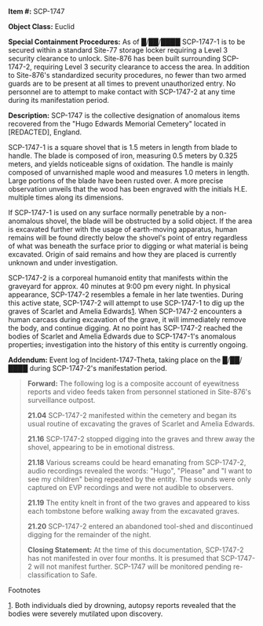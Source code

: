 **Item #:** SCP-1747

**Object Class:** Euclid

**Special Containment Procedures:** As of █/██/████ SCP-1747-1 is to be secured within a standard Site-77 storage locker requiring a Level 3 security clearance to unlock. Site-876 has been built surrounding SCP-1747-2, requiring Level 3 security clearance to access the area. In addition to Site-876's standardized security procedures, no fewer than two armed guards are to be present at all times to prevent unauthorized entry. No personnel are to attempt to make contact with SCP-1747-2 at any time during its manifestation period.

**Description:** SCP-1747 is the collective designation of anomalous items recovered from the "Hugo Edwards Memorial Cemetery" located in \[REDACTED\], England.

SCP-1747-1 is a square shovel that is 1.5 meters in length from blade to handle. The blade is composed of iron, measuring 0.5 meters by 0.325 meters, and yields noticeable signs of oxidation. The handle is mainly composed of unvarnished maple wood and measures 1.0 meters in length. Large portions of the blade have been rusted over. A more precise observation unveils that the wood has been engraved with the initials H.E. multiple times along its dimensions.

If SCP-1747-1 is used on any surface normally penetrable by a non-anomalous shovel, the blade will be obstructed by a solid object. If the area is excavated further with the usage of earth-moving apparatus, human remains will be found directly below the shovel's point of entry regardless of what was beneath the surface prior to digging or what material is being excavated. Origin of said remains and how they are placed is currently unknown and under investigation.

SCP-1747-2 is a corporeal humanoid entity that manifests within the graveyard for approx. 40 minutes at 9:00 pm every night. In physical appearance, SCP-1747-2 resembles a female in her late twenties. During this active state, SCP-1747-2 will attempt to use SCP-1747-1 to dig up the graves of Scarlet and Amelia Edwards[1](javascript:;). When SCP-1747-2 encounters a human carcass during excavation of the grave, it will immediately remove the body, and continue digging. At no point has SCP-1747-2 reached the bodies of Scarlet and Amelia Edwards due to SCP-1747-1's anomalous properties; investigation into the history of this entity is currently ongoing.

**Addendum:** Event log of Incident-1747-Theta, taking place on the █/██/████ during SCP-1747-2's manifestation period.

> **Forward:** The following log is a composite account of eyewitness reports and video feeds taken from personnel stationed in Site-876's surveillance outpost.
> 
> **<Begin Log>**
> 
> **21.04** SCP-1747-2 manifested within the cemetery and began its usual routine of excavating the graves of Scarlet and Amelia Edwards.
> 
> **21.16** SCP-1747-2 stopped digging into the graves and threw away the shovel, appearing to be in emotional distress.
> 
> **21.18** Various screams could be heard emanating from SCP-1747-2, audio recordings revealed the words: "Hugo", "Please" and "I want to see my children" being repeated by the entity. The sounds were only captured on EVP recordings and were not audible to observers.
> 
> **21.19** The entity knelt in front of the two graves and appeared to kiss each tombstone before walking away from the excavated graves.
> 
> **21.20** SCP-1747-2 entered an abandoned tool-shed and discontinued digging for the remainder of the night.
> 
> **Closing Statement:** At the time of this documentation, SCP-1747-2 has not manifested in over four months. It is presumed that SCP-1747-2 will not manifest further. SCP-1747 will be monitored pending re-classification to Safe.

Footnotes

[1](javascript:;). Both individuals died by drowning, autopsy reports revealed that the bodies were severely mutilated upon discovery.